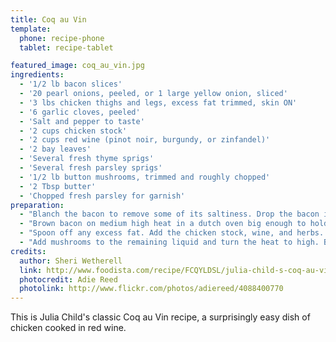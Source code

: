 ```yaml
---
title: Coq au Vin
template:
  phone: recipe-phone
  tablet: recipe-tablet

featured_image: coq_au_vin.jpg
ingredients:
  - '1/2 lb bacon slices'
  - '20 pearl onions, peeled, or 1 large yellow onion, sliced'
  - '3 lbs chicken thighs and legs, excess fat trimmed, skin ON'
  - '6 garlic cloves, peeled'
  - 'Salt and pepper to taste'
  - '2 cups chicken stock'
  - '2 cups red wine (pinot noir, burgundy, or zinfandel)'
  - '2 bay leaves'
  - 'Several fresh thyme sprigs'
  - 'Several fresh parsley sprigs'
  - '1/2 lb button mushrooms, trimmed and roughly chopped'
  - '2 Tbsp butter'
  - 'Chopped fresh parsley for garnish'
preparation:
  - "Blanch the bacon to remove some of its saltiness. Drop the bacon into a saucepan of cold water, covered by a couple of inches. Bring to a boil, simmer for 5 minutes, drain. Rinse in cold water, pat dry with paper towels. Cut the bacon into 1 inch by 1/4 inch pieces."
  - "Brown bacon on medium high heat in a dutch oven big enough to hold the chicken, about 10 minutes. Remove the cooked bacon, set aside. Keep the bacon fat in the pan. Working in batches if necessary, add onions and chicken, skin side down. Brown the chicken well, on all sides, about 10 minutes. Halfway through the browning, add the garlic and sprinkle the chicken with salt and pepper."
  - "Spoon off any excess fat. Add the chicken stock, wine, and herbs. Add back the bacon. Lower heat to a simmer. Cover and cook for 20 minutes, or until chicken is tender and cooked through. Remove chicken and onions to a separate platter. Remove the bay leaves, herb sprigs, garlic, and discard."
  - "Add mushrooms to the remaining liquid and turn the heat to high. Boil quickly and reduce the liquid by three fourths until it becomes thick and saucy. Lower the heat, stir in the butter. Return the chicken and onions to the pan to reheat and coat with sauce. Adjust seasoning. Garnish with parsley and serve with potatoes or egg noodles."
credits:
  author: Sheri Wetherell
  link: http://www.foodista.com/recipe/FCQYLDSL/julia-child-s-coq-au-vin
  photocredit: Adie Reed
  photolink: http://www.flickr.com/photos/adiereed/4088400770
---
```


This is Julia Child's classic Coq au Vin recipe, a surprisingly easy dish of chicken cooked in red wine.
